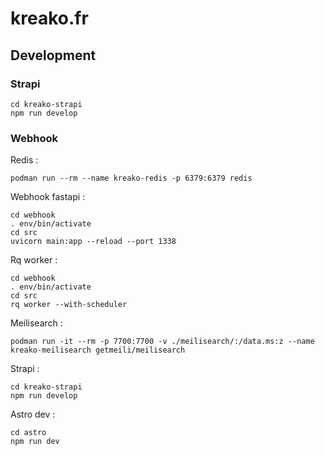 # kreako.fr

## Development

### Strapi

```
cd kreako-strapi
npm run develop
```

### Webhook

Redis :

```
podman run --rm --name kreako-redis -p 6379:6379 redis
```

Webhook fastapi :

```
cd webhook
. env/bin/activate
cd src
uvicorn main:app --reload --port 1338
```

Rq worker :

```
cd webhook
. env/bin/activate
cd src
rq worker --with-scheduler
```

Meilisearch :

```
podman run -it --rm -p 7700:7700 -v ./meilisearch/:/data.ms:z --name kreako-meilisearch getmeili/meilisearch
```

Strapi :

```
cd kreako-strapi
npm run develop
```

Astro dev :

```
cd astro
npm run dev
```
